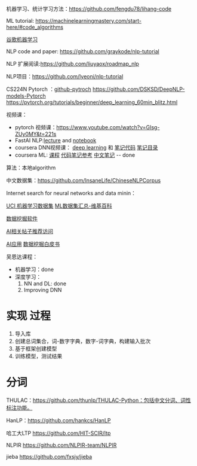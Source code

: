 机器学习、统计学习方法：https://github.com/fengdu78/lihang-code

ML tutorial: https://machinelearningmastery.com/start-here/#code_algorithms

[谷歌机器学习](https://developers.google.com/machine-learning/crash-course/ml-intro)

NLP code and paper: https://github.com/graykode/nlp-tutorial

NLP 扩展阅读:https://github.com/liuyaox/roadmap_nlp

NLP项目：https://github.com/lyeoni/nlp-tutorial

CS224N Pytorch ：[github-pytroch](https://github.com/pytorch/pytorch) https://github.com/DSKSD/DeepNLP-models-Pytorch  https://pytorch.org/tutorials/beginner/deep_learning_60min_blitz.html

视频课：

- pytorch 视频课：https://www.youtube.com/watch?v=GIsg-ZUy0MY&t=221s
- FastAI NLP:[lecture](https://www.youtube.com/watch?v=cce8ntxP_XI&list=PLtmWHNX-gukKocXQOkQjuVxglSDYWsSh9&index=2&t=0s) and [notebook](https://github.com/fastai/course-nlp)
- coursera DNN视频课： [deep learning](https://www.coursera.org/specializations/deep-learning) 和  [笔记代码](https://github.com/AlbertHG/Coursera-Deep-Learning-deeplearning.ai)  [笔记目录](http://www.ai-start.com/dl2017/)
- coursera ML: [课程](https://www.coursera.org/learn/machine-learning/home/welcome)  [代码笔记参考](https://github.com/fengdu78/Coursera-ML-AndrewNg-Notes)  [中文笔记](http://www.ai-start.com/ml2014/)   -- done

算法：本地algorithm

中文数据集：https://github.com/InsaneLife/ChineseNLPCorpus

Internet search for neural networks and data minin：

[UCI 机器学习数据集](https://archive.ics.uci.edu/ml/index.php) [ML数据集汇总-维基百科](https://en.wikipedia.org/wiki/List_of_datasets_for_machine-learning_research)

[数据挖掘软件](https://www.the-data-mine.com/Software/DataMiningSoftware)

[AI相关帖子推荐访问](https://www.kdnuggets.com/)

[AI应用](http://www.calsci.com/Applications.html) [数据挖掘白皮书](https://www.sas.com/en_au/whitepapers.html)

吴恩达课程：

- 机器学习：done
- 深度学习：
  1. NN and DL: done
  2. Improving DNN

# 实现 过程

1. 导入库
2. 创建总词集合，词-数字字典，数字-词字典，构建输入批次
3. 基于框架创建模型
4. 训练模型，测试结果

# 分词

THULAC：https://github.com/thunlp/THULAC-Python：包括中文分词、词性标注功能。

HanLP：https://github.com/hankcs/HanLP

哈工大LTP https://github.com/HIT-SCIR/ltp

NLPIR https://github.com/NLPIR-team/NLPIR

jieba https://github.com/fxsjy/jieba



